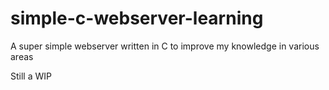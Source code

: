 # simple-c-webserver-learning
A super simple webserver written in C to improve my knowledge in various areas

Still a WIP
